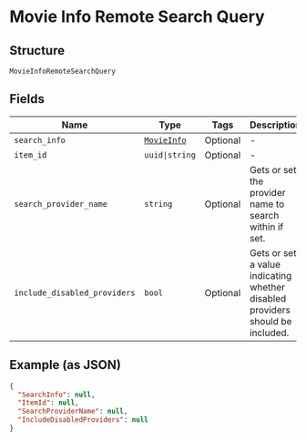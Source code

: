 
# Movie Info Remote Search Query

## Structure

`MovieInfoRemoteSearchQuery`

## Fields

| Name | Type | Tags | Description |
|  --- | --- | --- | --- |
| `search_info` | [`MovieInfo`](../../doc/models/movie-info.md) | Optional | - |
| `item_id` | `uuid\|string` | Optional | - |
| `search_provider_name` | `string` | Optional | Gets or sets the provider name to search within if set. |
| `include_disabled_providers` | `bool` | Optional | Gets or sets a value indicating whether disabled providers should be included. |

## Example (as JSON)

```json
{
  "SearchInfo": null,
  "ItemId": null,
  "SearchProviderName": null,
  "IncludeDisabledProviders": null
}
```

